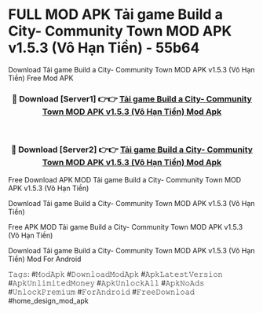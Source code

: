 # FULL MOD APK Tải game Build a City- Community Town MOD APK v1.5.3 (Vô Hạn Tiền) - 55b64
Download Tải game Build a City- Community Town MOD APK v1.5.3 (Vô Hạn Tiền) Free Mod APK

<div align="center">
<h3>🔴 Download [Server1] 👉👉 <a href="https://apk-comot.site?title=Tải_game_Build_a_City-_Community_Town_MOD_APK_v1.5.3_(Vô_Hạn_Tiền)">Tải game Build a City- Community Town MOD APK v1.5.3 (Vô Hạn Tiền) Mod Apk</a></h3><br>

<h3>🔴 Download [Server2] 👉👉 <a href="https://apk-comot.site?title=Tải_game_Build_a_City-_Community_Town_MOD_APK_v1.5.3_(Vô_Hạn_Tiền)">Tải game Build a City- Community Town MOD APK v1.5.3 (Vô Hạn Tiền) Mod Apk</a></h3>
</div>


Free Download APK MOD Tải game Build a City- Community Town MOD APK v1.5.3 (Vô Hạn Tiền)

Download Tải game Build a City- Community Town MOD APK v1.5.3 (Vô Hạn Tiền) 

Free APK MOD Tải game Build a City- Community Town MOD APK v1.5.3 (Vô Hạn Tiền) 

Download Tải game Build a City- Community Town MOD APK v1.5.3 (Vô Hạn Tiền) Mod For Android

𝚃𝚊𝚐𝚜: #𝙼𝚘𝚍𝙰𝚙𝚔 #𝙳𝚘𝚠𝚗𝚕𝚘𝚊𝚍𝙼𝚘𝚍𝙰𝚙𝚔 #𝙰𝚙𝚔𝙻𝚊𝚝𝚎𝚜𝚝𝚅𝚎𝚛𝚜𝚒𝚘𝚗 #𝙰𝚙𝚔𝚄𝚗𝚕𝚒𝚖𝚒𝚝𝚎𝚍𝙼𝚘𝚗𝚎𝚢 #𝙰𝚙𝚔𝚄𝚗𝚕𝚘𝚌𝚔𝙰𝚕𝚕 #𝙰𝚙𝚔𝙽𝚘𝙰𝚍𝚜 #𝚄𝚗𝚕𝚘𝚌𝚔𝙿𝚛𝚎𝚖𝚒𝚞𝚖 #𝙵𝚘𝚛𝙰𝚗𝚍𝚛𝚘𝚒𝚍 #𝙵𝚛𝚎𝚎𝙳𝚘𝚠𝚗𝚕𝚘𝚊𝚍 #home_design_mod_apk